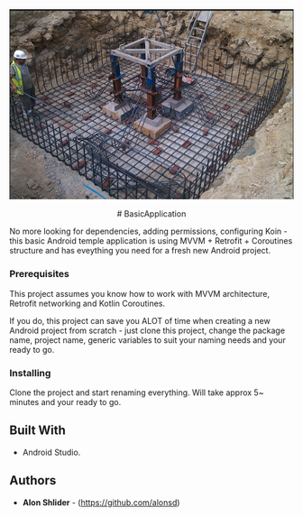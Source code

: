 <img src="https://github.com/alonsd/BasicApplication/blob/main/Basic%20Application%20Logo.png" width="700"/> 

<p align="center"> # BasicApplication</p>


 No more looking for dependencies, adding permissions, configuring Koin -  this basic Android temple application is using MVVM + Retrofit + Coroutines structure and has eveything you need for a fresh new Android project.  

### Prerequisites
This project assumes you know how to work with MVVM architecture, Retrofit networking and Kotlin Coroutines.

If you do, this project can save you ALOT of time when creating a new Android project from scratch - just clone this project, change the package name, project name, generic variables to suit your naming needs and your ready to go. 

### Installing

Clone the project and start renaming everything. Will take approx 5~ minutes and your ready to go. 

## Built With

- Android Studio.

## Authors

* **Alon Shlider** - (https://github.com/alonsd)
